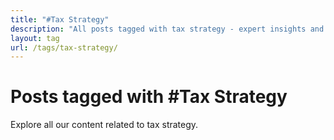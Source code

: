 ```yaml
---
title: "#Tax Strategy"
description: "All posts tagged with tax strategy - expert insights and analysis"
layout: tag
url: /tags/tax-strategy/
---
```


# Posts tagged with #Tax Strategy

Explore all our content related to tax strategy.
